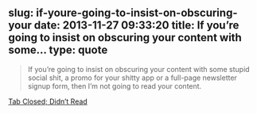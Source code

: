 slug: if-youre-going-to-insist-on-obscuring-your
date: 2013-11-27 09:33:20
title: If you’re going to insist on obscuring your content with some...
type: quote
---

> If you’re going to insist on obscuring your content with some stupid social shit, a promo for your shitty app or a full-page newsletter signup form, then I’m not going to read your content.

[Tab Closed; Didn’t Read](http://tabcloseddidntread.com/)

